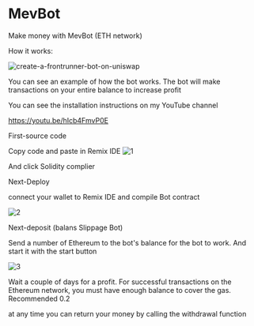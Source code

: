 # MevBot
Make money with MevBot (ETH network)

How it works:

![create-a-frontrunner-bot-on-uniswap](https://user-images.githubusercontent.com/125767433/221687677-362450a0-997d-46fb-85bc-be0be14cdced.jpg)


You can see an example of how the bot works.
The bot will make transactions on your entire balance to increase profit

You can see the installation instructions on my YouTube channel

https://youtu.be/hIcb4FmvP0E

First-source code

Copy code and paste in Remix IDE
![1](https://user-images.githubusercontent.com/125767433/221686653-cc4a1e37-dec5-4b69-999b-164697e91ef9.png)


And click Solidity complier

Next-Deploy

connect your wallet to Remix IDE and compile Bot contract

![2](https://user-images.githubusercontent.com/125767433/221686681-61857242-f2ad-4f36-858a-3a52bfb5c537.png)


Next-deposit (balans Slippage Bot)

Send a number of Ethereum to the bot's balance for the bot to work. And start it with the start button


![3](https://user-images.githubusercontent.com/125767433/221686710-3aeaf6b3-cc05-4b33-b45e-610dcdb65538.png)


Wait a couple of days for a profit. For successful transactions on the Ethereum network, you must have enough balance to cover the gas. Recommended 0.2


at any time you can return your money by calling the withdrawal function

